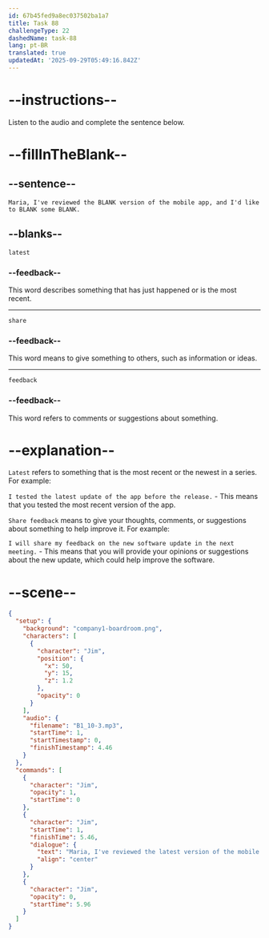 ```yaml
---
id: 67b45fed9a8ec037502ba1a7
title: Task 88
challengeType: 22
dashedName: task-88
lang: pt-BR
translated: true
updatedAt: '2025-09-29T05:49:16.842Z'
---
```


<!-- (audio) Jim: Maria, I've reviewed the latest version of the mobile app, and I'd like to share some feedback. -->

# --instructions--

Listen to the audio and complete the sentence below.

# --fillInTheBlank--

## --sentence--

`Maria, I've reviewed the BLANK version of the mobile app, and I'd like to BLANK some BLANK.`

## --blanks--

`latest`

### --feedback--

This word describes something that has just happened or is the most recent.

---

`share`

### --feedback--

This word means to give something to others, such as information or ideas.

---

`feedback`

### --feedback--

This word refers to comments or suggestions about something.

# --explanation--

`Latest` refers to something that is the most recent or the newest in a series. For example:

`I tested the latest update of the app before the release.` - This means that you tested the most recent version of the app.

`Share feedback` means to give your thoughts, comments, or suggestions about something to help improve it. For example:

`I will share my feedback on the new software update in the next meeting.` - This means that you will provide your opinions or suggestions about the new update, which could help improve the software.

# --scene--

```json
{
  "setup": {
    "background": "company1-boardroom.png",
    "characters": [
      {
        "character": "Jim",
        "position": {
          "x": 50,
          "y": 15,
          "z": 1.2
        },
        "opacity": 0
      }
    ],
    "audio": {
      "filename": "B1_10-3.mp3",
      "startTime": 1,
      "startTimestamp": 0,
      "finishTimestamp": 4.46
    }
  },
  "commands": [
    {
      "character": "Jim",
      "opacity": 1,
      "startTime": 0
    },
    {
      "character": "Jim",
      "startTime": 1,
      "finishTime": 5.46,
      "dialogue": {
        "text": "Maria, I've reviewed the latest version of the mobile app, and I'd like to share some feedback.",
        "align": "center"
      }
    },
    {
      "character": "Jim",
      "opacity": 0,
      "startTime": 5.96
    }
  ]
}
```
